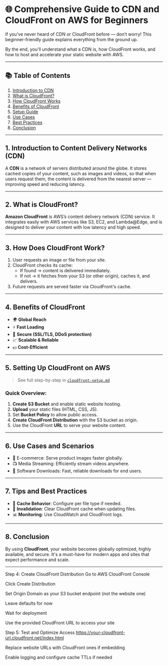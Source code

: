 # 🌐 Comprehensive Guide to CDN and CloudFront on AWS for Beginners

If you've never heard of CDN or CloudFront before — don’t worry! This beginner-friendly guide explains everything from the ground up.

By the end, you'll understand what a CDN is, how CloudFront works, and how to host and accelerate your static website with AWS.

---

## 📚 Table of Contents

1. [Introduction to CDN](#1-introduction-to-content-delivery-networks-cdn)
2. [What is CloudFront?](#2-what-is-cloudfront)
3. [How CloudFront Works](#3-how-does-cloudfront-work)
4. [Benefits of CloudFront](#4-benefits-of-cloudfront)
5. [Setup Guide](#5-setting-up-cloudfront-on-aws)
6. [Use Cases](#6-use-cases-and-scenarios)
7. [Best Practices](#7-tips-and-best-practices)
8. [Conclusion](#8-conclusion)

---

## 1. Introduction to Content Delivery Networks (CDN)

A **CDN** is a network of servers distributed around the globe. It stores cached copies of your content, such as images and videos, so that when users request them, the content is delivered from the nearest server — improving speed and reducing latency.

---

## 2. What is CloudFront?

**Amazon CloudFront** is AWS’s content delivery network (CDN) service. It integrates easily with AWS services like S3, EC2, and Lambda@Edge, and is designed to deliver your content with low latency and high speed.

---

## 3. How Does CloudFront Work?

1. User requests an image or file from your site.
2. CloudFront checks its cache:
   - If found → content is delivered immediately.
   - If not → it fetches from your S3 (or other origin), caches it, and delivers.
3. Future requests are served faster via CloudFront's cache.

---

## 4. Benefits of CloudFront

- 🌍 **Global Reach**
- ⚡ **Fast Loading**
- 🔐 **Secure (SSL/TLS, DDoS protection)**
- 📈 **Scalable & Reliable**
- 💵 **Cost-Efficient**

---

## 5. Setting Up CloudFront on AWS

> See full step-by-step in [`cloudfront-setup.md`](cloudfront-setup.md)

### Quick Overview:

1. **Create S3 Bucket** and enable static website hosting.
2. **Upload** your static files (HTML, CSS, JS).
3. Set **Bucket Policy** to allow public access.
4. **Create CloudFront Distribution** with the S3 bucket as origin.
5. Use the CloudFront **URL** to serve your website content.

---

## 6. Use Cases and Scenarios

- 🛒 E-commerce: Serve product images faster globally.
- 📺 Media Streaming: Efficiently stream videos anywhere.
- 💾 Software Downloads: Fast, reliable downloads for end users.

---

## 7. Tips and Best Practices

- 🎯 **Cache Behavior**: Configure per file type if needed.
- 🔁 **Invalidation**: Clear CloudFront cache when updating files.
- 📊 **Monitoring**: Use CloudWatch and CloudFront logs.

---

## 8. Conclusion

By using **CloudFront**, your website becomes globally optimized, highly available, and secure. It's a must-have for modern apps and sites that expect performance and scale.

---



Step 4: Create CloudFront Distribution
Go to AWS CloudFront Console

Click Create Distribution

Set Origin Domain as your S3 bucket endpoint (not the website one)

Leave defaults for now

Wait for deployment

Use the provided CloudFront URL to access your site

Step 5: Test and Optimize
Access https://your-cloudfront-url.cloudfront.net/index.html

Replace website URLs with CloudFront ones if embedding

Enable logging and configure cache TTLs if needed